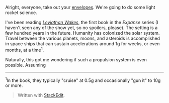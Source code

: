 Alright, everyone, take out your [envelopes](https://en.wikipedia.org/wiki/Back-of-the-envelope_calculation). We're going to do some light rocket science.

I've been reading [*Leviathan Wakes*](https://www.amazon.com/Leviathan-Wakes-James-S-Corey/dp/0316129089), the first book in the *Expanse* series (I haven't seen any of the show yet, so no spoilers, please). The setting is a few hundred years in the future. Humanity has colonized the solar system. Travel between the various planets, moons, and asteroids is accomplished in space ships that can sustain accelerations around 1[g](https://en.wikipedia.org/wiki/G-force) for weeks, or even months, at a time<sup>1</sup>.

Naturally, this got me wondering if such a propulsion system is even possible. Assuming  

---
<sup>1</sup>In the book, they typically "cruise" at 0.5g and occasionally "gun it" to 10g or more.

> Written with [StackEdit](https://stackedit.io/).
<!--stackedit_data:
eyJoaXN0b3J5IjpbOTM0NzczNzYsLTE1MTAxOTE5NDIsLTE2OD
A2MDU1MjYsLTE2NzcxMzAyODcsMTU3Nzc3Mjg4NSwxMDg4NTc2
MzE0LC05NTI0MTAwMDcsMjA3NDY3NzYwLDE3Mzg2OTA5NiwtNT
gwMDYzOTg5XX0=
-->